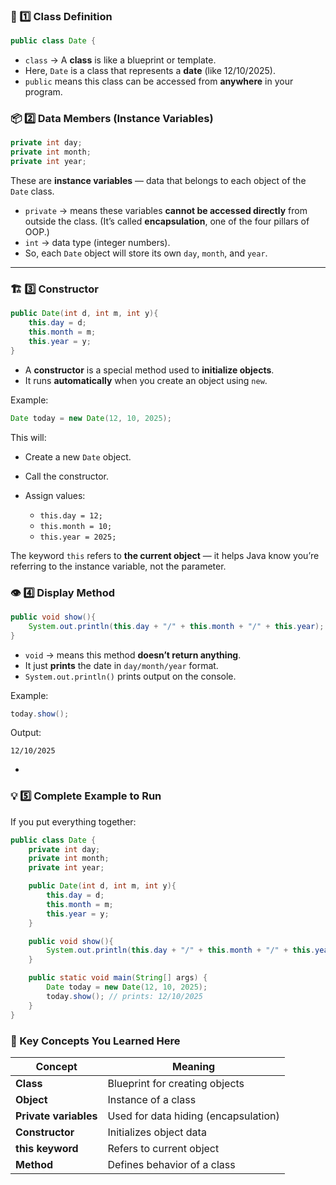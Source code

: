 ### 🧱 1️⃣ Class Definition

```java
public class Date {
```

* `class` → A **class** is like a blueprint or template.
* Here, `Date` is a class that represents a **date** (like 12/10/2025).
* `public` means this class can be accessed from **anywhere** in your program.



### 📦 2️⃣ Data Members (Instance Variables)

```java
private int day;
private int month;
private int year;
```

These are **instance variables** — data that belongs to each object of the `Date` class.

* `private` → means these variables **cannot be accessed directly** from outside the class.
  (It’s called **encapsulation**, one of the four pillars of OOP.)
* `int` → data type (integer numbers).
* So, each `Date` object will store its own `day`, `month`, and `year`.

---

### 🏗️ 3️⃣ Constructor

```java
public Date(int d, int m, int y){
    this.day = d;
    this.month = m;
    this.year = y;
}
```

* A **constructor** is a special method used to **initialize objects**.
* It runs **automatically** when you create an object using `new`.

Example:

```java
Date today = new Date(12, 10, 2025);
```

This will:

* Create a new `Date` object.
* Call the constructor.
* Assign values:

  * `this.day = 12;`
  * `this.month = 10;`
  * `this.year = 2025;`

The keyword `this` refers to **the current object** — it helps Java know you’re referring to the instance variable, not the parameter.

 

### 👁️ 4️⃣ Display Method

```java
public void show(){
    System.out.println(this.day + "/" + this.month + "/" + this.year);
}
```

* `void` → means this method **doesn’t return anything**.
* It just **prints** the date in `day/month/year` format.
* `System.out.println()` prints output on the console.

Example:

```java
today.show();
```

Output:

```
12/10/2025
```
 -

### 💡 5️⃣ Complete Example to Run

If you put everything together:

```java
public class Date {
    private int day;
    private int month;
    private int year;

    public Date(int d, int m, int y){
        this.day = d;
        this.month = m;
        this.year = y;
    }

    public void show(){
        System.out.println(this.day + "/" + this.month + "/" + this.year);
    }

    public static void main(String[] args) {
        Date today = new Date(12, 10, 2025);
        today.show(); // prints: 12/10/2025
    }
}
```
 

### 🧠 Key Concepts You Learned Here

| Concept               | Meaning                              |
| --------------------- | ------------------------------------ |
| **Class**             | Blueprint for creating objects       |
| **Object**            | Instance of a class                  |
| **Private variables** | Used for data hiding (encapsulation) |
| **Constructor**       | Initializes object data              |
| **this keyword**      | Refers to current object             |
| **Method**            | Defines behavior of a class          |
 